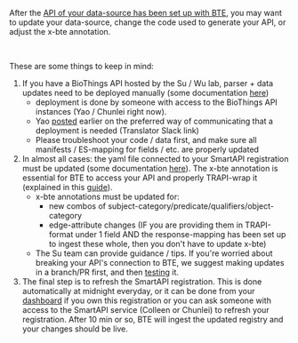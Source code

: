 After the [API of your data-source has been set up with BTE](https://github.com/biothings/BioThings_Explorer_TRAPI/blob/main/docs/README-contributing-new-data-source.md), you may want to update your data-source, change the code used to generate your API, or adjust the x-bte annotation. 

<br>

These are some things to keep in mind:

1. If you have a BioThings API hosted by the Su / Wu lab, parser + data updates need to be deployed manually (some documentation [here](https://github.com/biothings/BioThings_Explorer_TRAPI/blob/main/docs/README-contributing-new-data-source.md))
    * deployment is done by someone with access to the BioThings API instances (Yao / Chunlei right now).
    * Yao [posted](https://ncatstranslator.slack.com/archives/C022EL8D3AB/p1667412826922459) earlier on the preferred way of communicating that a deployment is needed (Translator Slack link)
    * Please troubleshoot your code / data first, and make sure all manifests / ES-mapping for fields / etc. are properly updated
2. In almost all cases: the yaml file connected to your SmartAPI registration must be updated (some documentation [here](https://github.com/biothings/BioThings_Explorer_TRAPI/blob/main/docs/README-writing-x-bte.md#editing-an-existing-smartapi-yaml)). The x-bte annotation is essential for BTE to access your API and properly TRAPI-wrap it (explained in this [guide](https://github.com/biothings/BioThings_Explorer_TRAPI/blob/main/docs/README-types-of-apis.md)).
    * x-bte annotations must be updated for:
        * new combos of subject-category/predicate/qualifiers/object-category 
        * edge-attribute changes (IF you are providing them in TRAPI-format under 1 field AND the response-mapping has been set up to ingest these whole, then you don't have to update x-bte)
    * The Su team can provide guidance / tips. If you're worried about breaking your API's connection to BTE, we suggest making updates in a branch/PR first, and then [testing](https://github.com/biothings/BioThings_Explorer_TRAPI/blob/main/docs/README-writing-x-bte.md#testing-after-its-written) it.
3. The final step is to refresh the SmartAPI registration. This is done automatically at midnight everyday, or it can be done from your [dashboard](https://smart-api.info/dashboard) if you own this registration or you can ask someone with access to the SmartAPI service (Colleen or Chunlei) to refresh your registration. After 10 min or so, BTE will ingest the updated registry and your changes should be live.
